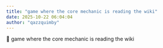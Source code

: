 ```yaml
---
title: "game where the core mechanic is reading the wiki"
date: 2025-10-22 06:04:04
author: "qazzquimby"
---
```


💭 game where the core mechanic is reading the wiki